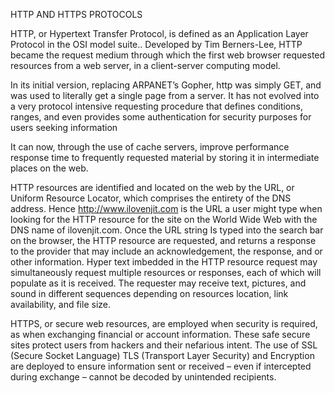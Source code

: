 HTTP AND HTTPS PROTOCOLS

HTTP, or Hypertext Transfer Protocol, is defined as an Application Layer Protocol in the OSI model suite.. Developed by Tim Berners-Lee, HTTP became the request medium through which the first web browser requested resources from a web server, in a client-server computing model.

In its initial version, replacing ARPANET’s Gopher, http was simply GET, and was used to literally get a single page from a server.  It has not evolved into a very protocol intensive requesting procedure that defines conditions, ranges, and even provides some authentication for security purposes for users seeking information

It can now, through the use of cache servers, improve performance response time to frequently requested material by storing it in intermediate places on the web. 

HTTP resources are identified and located on the web by the URL, or Uniform Resource Locator, which comprises the entirety of the DNS address.  Hence http://www.ilovenjit.com is the URL a user might type when looking for the HTTP resource for the site on the World Wide Web with the DNS name of ilovenjit.com.  Once the URL string Is typed into the search bar on the browser, the HTTP resource are requested, and returns a response to the provider that may include an acknowledgement, the response, and or other information.  Hyper text imbedded in the HTTP resource request may simultaneously request multiple resources or responses, each of which will populate as it is received.  The requester may receive text, pictures, and sound in different sequences depending on resources location, link availability, and file size. 

HTTPS, or secure web resources, are employed when security is required, as when exchanging financial or account information.  These safe secure sites protect users from hackers and their nefarious intent.  The use of SSL (Secure Socket Language) TLS (Transport Layer Security) and Encryption are deployed to ensure information sent or received – even if intercepted during exchange – cannot be decoded by unintended recipients. 
